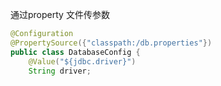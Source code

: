通过property 文件传参数
```java
@Configuration
@PropertySource({"classpath:/db.properties"})
public class DatabaseConfig {
    @Value("${jdbc.driver}")
    String driver;
```


